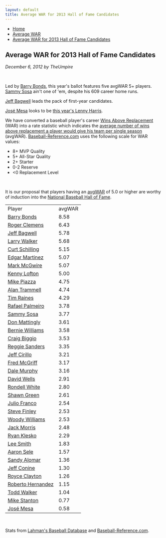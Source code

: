 ```yaml
---
layout: default
title: Average WAR for 2013 Hall of Fame Candidates
---
```

<nav class="breadcrumb" aria-label="breadcrumbs">
  <ul>
    <li><a href="{{ site.url }}{{ site.baseurl }}/index.html">Home</a></li>
    <li><a href="avg-war-home.html">Average WAR</a></li>
    <li class="is-active"><a href="#" aria-current="page">Average WAR for 2013 Hall of Fame Candidates</a></li>
  </ul>
</nav>

<section class="storycontent">
  <h1>Average WAR for 2013 Hall of Fame Candidates</h1>
  <p><em>December 6, 2012 by TheUmpire</em></p>
  <br />
  <p>Led by <a href="http://www.baseball-reference.com/players/b/bondsba01.shtml">Barry Bonds</a>, this year's ballot features five avgWAR 5+ players. <a href="http://www.baseball-reference.com/players/s/sosasa01.shtml">Sammy Sosa</a> ain't one of 'em, despite his 609 career home runs.</p>
  <p><a href="http://www.baseball-reference.com/players/b/bagweje01.shtml">Jeff Bagwell</a> leads the pack of first-year candidates.</p>
  <p><a href="http://www.baseball-reference.com/players/m/mesajo01.shtml">José Mesa</a> looks to be <a href="{{ site.url }}{{ site.baseurl }}/lenny-harris-for-hall-of-fame-huh.html">this year's Lenny Harris</a>.</p>
  <p>We have converted a baseball player's career <a href="http://saberlibrary.com/misc/war/">Wins Above Replacement</a> (WAR) into a rate statistic which indicates the <a href="avg-war.html">average number of wins above replacement a player would give his team per single season</a> (avgWAR). <a href="http://www.baseball-reference.com">Baseball-Reference.com</a> uses the following scale for WAR values:</p>
  <ul>
  <li>8+ MVP Quality </li>
  <li>5+ All-Star Quality </li>
  <li>2+ Starter </li>
  <li>0-2 Reserve </li>
  <li>&lt;0 Replacement Level </li>
  </ul>
  <br />
  <p>It is our proposal that players having an <a href="avg-war.html">avgWAR</a> of 5.0 or higher are worthy of induction into the <a href="http://baseballhall.org/">National Baseball Hall of Fame</a>.</p>
  <table class="avg-war-players">
  <tbody>
  <tr class="avg-war-players-header">
  <td>Player</td>
  <td>avgWAR</td>
  </tr>
  <tr class="avg-war-hof">
  <td><a href="http://www.baseball-reference.com/players/b/bondsba01.shtml">Barry Bonds</a></td>
  <td>8.58</td>
  </tr>
  <tr class="avg-war-hof">
  <td><a href="http://www.baseball-reference.com/players/c/clemero02.shtml">Roger Clemens</a></td>
  <td>6.43</td>
  </tr>
  <tr class="avg-war-hof">
  <td><a href="http://www.baseball-reference.com/players/b/bagweje01.shtml">Jeff Bagwell</a></td>
  <td>5.78</td>
  </tr>
  <tr class="avg-war-hof">
  <td><a href="http://www.baseball-reference.com/players/w/walkela01.shtml">Larry Walker</a></td>
  <td>5.68</td>
  </tr>
  <tr class="avg-war-hof">
  <td><a href="http://www.baseball-reference.com/players/s/schilcu01.shtml">Curt Schilling</a></td>
  <td>5.15</td>
  </tr>
  <tr class="avg-war-hof">
  <td><a href="http://www.baseball-reference.com/players/m/martied01.shtml">Edgar Martinez</a></td>
  <td>5.07</td>
  </tr>
  <tr class="avg-war-hof">
  <td><a href="http://www.baseball-reference.com/players/m/mcgwima01.shtml">Mark McGwire</a></td>
  <td>5.07</td>
  </tr>
  <tr class="avg-war-hof">
  <td><a href="http://www.baseball-reference.com/players/l/loftoke01.shtml">Kenny Lofton</a></td>
  <td>5.00</td>
  </tr>
  <tr>
  <td><a href="http://www.baseball-reference.com/players/p/piazzmi01.shtml">Mike Piazza</a></td>
  <td>4.75</td>
  </tr>
  <tr>
  <td><a href="http://www.baseball-reference.com/players/t/trammal01.shtml">Alan Trammell</a></td>
  <td>4.74</td>
  </tr>
  <tr>
  <td><a href="http://www.baseball-reference.com/players/r/raineti01.shtml">Tim Raines</a></td>
  <td>4.29</td>
  </tr>
  <tr>
  <td><a href="http://www.baseball-reference.com/players/p/palmera01.shtml">Rafael Palmeiro</a></td>
  <td>3.78</td>
  </tr>
  <tr>
  <td><a href="http://www.baseball-reference.com/players/s/sosasa01.shtml">Sammy Sosa</a></td>
  <td>3.77</td>
  </tr>
  <tr>
  <td><a href="http://www.baseball-reference.com/players/m/mattido01.shtml">Don Mattingly</a></td>
  <td>3.61</td>
  </tr>
  <tr>
  <td><a href="http://www.baseball-reference.com/players/w/willibe02.shtml">Bernie Williams</a></td>
  <td>3.58</td>
  </tr>
  <tr>
  <td><a href="http://www.baseball-reference.com/players/b/biggicr01.shtml">Craig Biggio</a></td>
  <td>3.53</td>
  </tr>
  <tr>
  <td><a href="http://www.baseball-reference.com/players/s/sandere02.shtml">Reggie Sanders</a></td>
  <td>3.35</td>
  </tr>
  <tr>
  <td><a href="http://www.baseball-reference.com/players/c/cirilje01.shtml">Jeff Cirillo</a></td>
  <td>3.21</td>
  </tr>
  <tr>
  <td><a href="http://www.baseball-reference.com/players/m/mcgrifr01.shtml">Fred McGriff</a></td>
  <td>3.17</td>
  </tr>
  <tr>
  <td><a href="http://www.baseball-reference.com/players/m/murphda05.shtml">Dale Murphy</a></td>
  <td>3.16</td>
  </tr>
  <tr>
  <td><a href="http://www.baseball-reference.com/players/w/wellsda01.shtml">David Wells</a></td>
  <td>2.91</td>
  </tr>
  <tr>
  <td><a href="http://www.baseball-reference.com/players/w/whitero02.shtml">Rondell White</a></td>
  <td>2.80</td>
  </tr>
  <tr>
  <td><a href="http://www.baseball-reference.com/players/g/greensh01.shtml">Shawn Green</a></td>
  <td>2.61</td>
  </tr>
  <tr>
  <td><a href="http://www.baseball-reference.com/players/f/francju01.shtml">Julio Franco</a></td>
  <td>2.54</td>
  </tr>
  <tr>
  <td><a href="http://www.baseball-reference.com/players/f/finlest01.shtml">Steve Finley</a></td>
  <td>2.53</td>
  </tr>
  <tr>
  <td><a href="http://www.baseball-reference.com/players/w/williwo02.shtml">Woody Williams</a></td>
  <td>2.53</td>
  </tr>
  <tr>
  <td><a href="http://www.baseball-reference.com/players/m/morrija02.shtml">Jack Morris</a></td>
  <td>2.48</td>
  </tr>
  <tr>
  <td><a href="http://www.baseball-reference.com/players/k/kleskry01.shtml">Ryan Klesko</a></td>
  <td>2.29</td>
  </tr>
  <tr>
  <td><a href="http://www.baseball-reference.com/players/s/smithle02.shtml">Lee Smith</a></td>
  <td>1.83</td>
  </tr>
  <tr>
  <td><a href="http://www.baseball-reference.com/players/s/seleaa01.shtml">Aaron Sele</a></td>
  <td>1.57</td>
  </tr>
  <tr>
  <td><a href="http://www.baseball-reference.com/players/a/alomasa02.shtml">Sandy Alomar</a></td>
  <td>1.36</td>
  </tr>
  <tr>
  <td><a href="http://www.baseball-reference.com/players/c/coninje01.shtml">Jeff Conine</a></td>
  <td>1.30</td>
  </tr>
  <tr>
  <td><a href="http://www.baseball-reference.com/players/c/claytro01.shtml">Royce Clayton</a></td>
  <td>1.26</td>
  </tr>
  <tr>
  <td><a href="http://www.baseball-reference.com/players/h/hernaro01.shtml">Roberto Hernandez</a></td>
  <td>1.15</td>
  </tr>
  <tr>
  <td><a href="http://www.baseball-reference.com/players/h/hernaro01.shtml">Todd Walker</a></td>
  <td>1.04</td>
  </tr>
  <tr>
  <td><a href="http://www.baseball-reference.com/players/s/stantmi02.shtml">Mike Stanton</a></td>
  <td>0.77</td>
  </tr>
  <tr>
  <td><a href="http://www.baseball-reference.com/players/m/mesajo01.shtml">José Mesa</a></td>
  <td>0.58</td>
  </tr>
  </tbody>
  </table>
  <br />
  <p>Stats from <a href="http://baseball1.com/statistics/">Lahman's Baseball Database</a> and <a href="http://www.baseball-reference.com/">Baseball-Reference.com</a>.</p>
  
</section>
